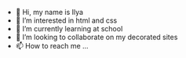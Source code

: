 - 👋 Hi, my name is Ilya
- 👀 I’m interested in html and css
- 🌱 I’m currently learning at school
- 💞️ I’m looking to collaborate on my decorated sites
- 📫 How to reach me ...

<!---
hsixthells/hsixthells is a ✨ special ✨ repository because its `README.md` (this file) appears on your GitHub profile.
You can click the Preview link to take a look at your changes.
--->
